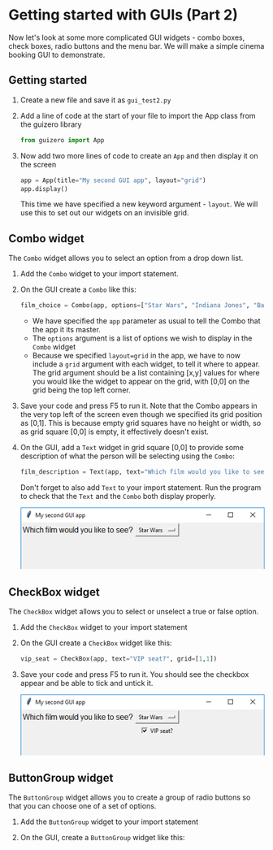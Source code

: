 # Getting started with GUIs (Part 2)

Now let's look at some more complicated GUI widgets - combo boxes, check boxes, radio buttons and the menu bar. We will make a simple cinema booking GUI to demonstrate.

## Getting started

1. Create a new file and save it as `gui_test2.py`

1. Add a line of code at the start of your file to import the App class from the guizero library

    ```python
    from guizero import App
    ```

1. Now add two more lines of code to create an `App` and then display it on the screen

    ```python
    app = App(title="My second GUI app", layout="grid")
    app.display()
    ```

    This time we have specified a new keyword argument - `layout`. We will use this to set out our widgets on an invisible grid.

## Combo widget

The `Combo` widget allows you to select an option from a drop down list.

1. Add the `Combo` widget to your import statement.

1. On the GUI create a `Combo` like this:

    ```python
    film_choice = Combo(app, options=["Star Wars", "Indiana Jones", "Batman"], grid=[0,1])
    ```

    - We have specified the `app` parameter as usual to tell the Combo that the app it its master.
    - The `options` argument is a list of options we wish to display in the `Combo` widget
    - Because we specified `layout=grid` in the app, we have to now include a `grid` argument with each widget, to tell it where to appear. The grid argument should be a list containing [x,y] values for where you would like the widget to appear on the grid, with [0,0] on the grid being the top left corner.

1. Save your code and press F5 to run it. Note that the Combo appears in the very top left of the screen even though we specified its grid position as [0,1]. This is because empty grid squares have no height or width, so as grid square [0,0] is empty, it effectively doesn't exist.

1. On the GUI, add a `Text` widget in grid square [0,0] to provide some description of what the person will be selecting using the `Combo`:

    ```python
    film_description = Text(app, text="Which film would you like to see?", grid=[0,0])
    ```

    Don't forget to also add `Text` to your import statement. Run the program to check that the `Text` and the `Combo` both display properly.

    ![Combo with text](images/combo-with-text.png)

## CheckBox widget

The `CheckBox` widget allows you to select or unselect a true or false option.

1. Add the `CheckBox` widget to your import statement

1. On the GUI create a `CheckBox` widget like this:

    ```python
    vip_seat = CheckBox(app, text="VIP seat?", grid=[1,1])
    ```

1. Save your code and press F5 to run it. You should see the checkbox appear and be able to tick and untick it.

    ![CheckBox demo](images/checkbox-demo.png)


## ButtonGroup widget

The `ButtonGroup` widget allows you to create a group of radio buttons so that you can choose one of a set of options.

1. Add the `ButtonGroup` widget to your import statement

1. On the GUI, create a `ButtonGroup` widget like this:
